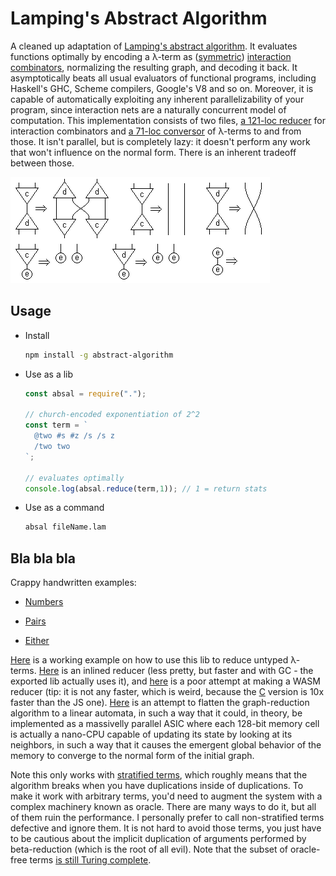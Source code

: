 # Lamping's Abstract Algorithm

A cleaned up adaptation of [Lamping's abstract algorithm](http://dl.acm.org/citation.cfm?id=96711). It evaluates functions optimally by encoding a λ-term as ([symmetric](https://scholar.google.com.br/scholar?q=symmetric+interaction+combinators&hl=en&as_sdt=0&as_vis=1&oi=scholart&sa=X&ved=0ahUKEwjNgZbO7aTVAhUEkZAKHYyTAFgQgQMIJjAA)) [interaction combinators](http://www.sciencedirect.com/science/article/pii/S0890540197926432), normalizing the resulting graph, and decoding it back. It asymptotically beats all usual evaluators of functional programs, including Haskell's GHC, Scheme compilers, Google's V8 and so on. Moreover, it is capable of automatically exploiting any inherent parallelizability of your program, since interaction nets are a naturally concurrent model of computation. This implementation consists of two files, [a 121-loc reducer](src/interaction-combinators.js) for interaction combinators and [a 71-loc conversor](https://github.com/MaiaVictor/abstract-algorithm/blob/master/src/lambda-encoder.js) of λ-terms to and from those. It isn't parallel, but is completely lazy: it doesn't perform any work that won't influence on the normal form. There is an inherent tradeoff between those.

![combinator_rules](images/combinators_rules.png)

## Usage

- Install

    ```bash
    npm install -g abstract-algorithm
    ```

- Use as a lib

    ```javascript
    const absal = require(".");

    // church-encoded exponentiation of 2^2
    const term = `
      @two #s #z /s /s z
      /two two
    `;

    // evaluates optimally
    console.log(absal.reduce(term,1)); // 1 = return stats
    ```

- Use as a command

    ```bash
    absal fileName.lam
    ```

## Bla bla bla

Crappy handwritten examples:

- [Numbers](images/handwritten_example.jpg?raw=true)

- [Pairs](images/pairs_on_inets.jpg?raw=true)

- [Either](images/either_on_inets.jpg?raw=true)

[Here](src/example.js) is a working example on how to use this lib to reduce untyped λ-terms. [Here](src/fast-reducer.js) is an inlined reducer (less pretty, but faster and with GC - the exported lib actually uses it), and [here](stuff/wasmReducer.js) is a poor attempt at making a WASM reducer (tip: it is not any faster, which is weird, because the [C](stuff/ic.c) version is 10x faster than the JS one). [Here](https://github.com/MaiaVictor/parallel_lambda_computer_tests) is an attempt to flatten the graph-reduction algorithm to a linear automata, in such a way that it could, in theory, be implemented as a massivelly parallel ASIC where each 128-bit memory cell is actually a nano-CPU capable of updating its state by looking at its neighbors, in such a way that it causes the emergent global behavior of the memory to converge to the normal form of the initial graph.

Note this only works with [stratified terms](https://www.reddit.com/r/haskell/comments/6phxvb/cleaned_up_implementation_of_lampings_abstract/dkq57yx/?context=1), which roughly means that the algorithm breaks when you have duplications inside of duplications. To make it work with arbitrary terms, you'd need to augment the system with a complex machinery known as oracle. There are many ways to do it, but all of them ruin the performance. I personally prefer to call non-stratified terms defective and ignore them. It is not hard to avoid those terms, you just have to be cautious about the implicit duplication of arguments performed by beta-reduction (which is the root of all evil). Note that the subset of oracle-free terms [is still Turing complete](https://github.com/MaiaVictor/articles/tree/master/0000-oracle-free-terms-are-turing-complete).
